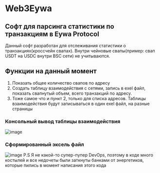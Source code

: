 # Web3Eywa
## Софт для парсинга статистики по транзакциям в Eywa Protocol
Данный софт разработан для отслеживания статистики о транзакциях(кроссчейн свапах). Внутри чейновые свапы(пример: свап USDT на USDC внутри BSC сети) не учитываются. 
## Функции на данный момент
1) Показать общее количество свапов по адресу
2) Создать таблицу взаимодействия с сетями, запись в exel файл, показать свапнутый объем, всего транзакций по адресу.
3) Тоже самое что и пункт 2, только для списка адресов. Таблицы взаимодействия будут записываться в один exel файл, на разные страницы

### Консольный вывод таблицы взаимодействия
![image](https://github.com/MaloyMeee/Web3Eywa/assets/59707245/f2fa0126-104a-45f7-8c10-12ba25a99166)
### Сформированный эксель файл
![image](https://github.com/MaloyMeee/Web3Eywa/assets/59707245/7352d378-be1a-440b-9e13-71de57e07a05)
P.S Я не какой-то супер-пупер DevOps, поэтому в коде много костылей и все недочеты были заткнуты банками от энергетиков, которые пились в момент написания этого кода 
